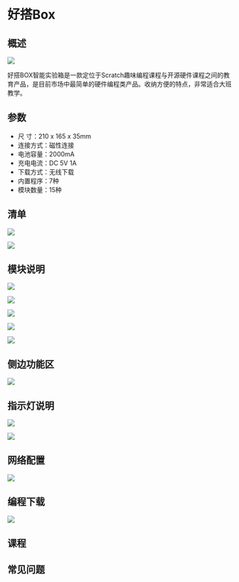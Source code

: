 # 好搭Box

## 概述

![](../.gitbook/assets/BOX1.png)

好搭BOX智能实验箱是一款定位于Scratch趣味编程课程与开源硬件课程之间的教育产品，是目前市场中最简单的硬件编程类产品。收纳方便的特点，非常适合大班教学。

## 参数

* 尺    寸：210 x 165 x 35mm
* 连接方式：磁性连接
* 电池容量：2000mA
* 充电电流：DC 5V 1A
* 下载方式：无线下载
* 内置程序：7种
* 模块数量：15种

## 清单

![](../.gitbook/assets/001%20%281%29.png)

![](../.gitbook/assets/002.png)

## 模块说明

![](../.gitbook/assets/003.png)

![](../.gitbook/assets/004%20%281%29.png)

![](../.gitbook/assets/005%20%281%29.png)

![](../.gitbook/assets/006.png)

![](../.gitbook/assets/007.png)

## 侧边功能区

![](../.gitbook/assets/008.png)

## 指示灯说明

![](../.gitbook/assets/009%20%281%29.png)

![](../.gitbook/assets/010.png)

## 网络配置

![](../.gitbook/assets/aaa.png)

## 编程下载

![](../.gitbook/assets/012%20%281%29.png)

## 课程

## 常见问题

